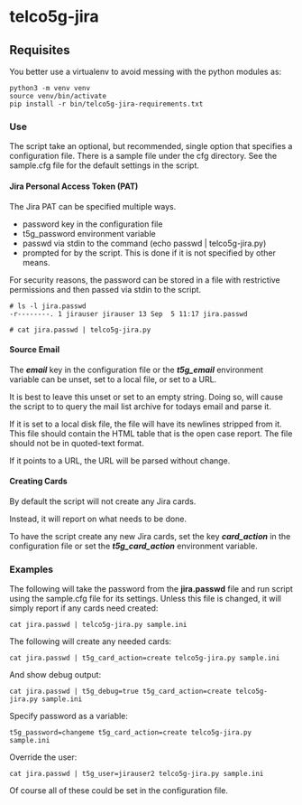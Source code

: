 
# telco5g-jira

## Requisites

You better use a virtualenv to avoid messing with the python modules as:

    python3 -m venv venv
    source venv/bin/activate
    pip install -r bin/telco5g-jira-requirements.txt

### Use

The script take an optional, but recommended, single option that specifies a
configuration file. There is a sample file under the cfg directory.
See the sample.cfg file for the default settings in the script.

#### Jira Personal Access Token (PAT)

The Jira PAT can be specified multiple ways.

- password key in the configuration file
- t5g_password environment variable
- passwd via stdin to the command (echo passwd | telco5g-jira.py)
- prompted for by the script. This is done if it is not specified by other means.

For security reasons, the password can be stored in a file with restrictive
permissions and then passed via stdin to the script.

    # ls -l jira.passwd
    -r--------. 1 jirauser jirauser 13 Sep  5 11:17 jira.passwd

    # cat jira.passwd | telco5g-jira.py

#### Source Email

The ***email*** key in the configuration file or the ***t5g_email*** environment
variable can be unset, set to a local file, or set to a URL.

It is best to leave this unset or set to an empty string.
Doing so, will cause the script to to query the mail list archive for todays
email and parse it.

If it is set to a local disk file, the file will have its newlines stripped from
it. This file should contain the HTML table that is the open case report. The
file should not be in quoted-text format.

If it points to a URL, the URL will be parsed without change.

#### Creating Cards

By default the script will not create any Jira cards.

Instead, it will report on what needs to be done.

To have the script create any new Jira cards, set the key ***card_action*** in
the configuration file or set the ***t5g_card_action*** environment variable.

### Examples

The following will take the password from the **jira.passwd** file and run
script using the sample.cfg file for its settings. Unless this file is changed,
it will simply report if any cards need created:

    cat jira.passwd | telco5g-jira.py sample.ini

The following will create any needed cards:

    cat jira.passwd | t5g_card_action=create telco5g-jira.py sample.ini

And show debug output:

    cat jira.passwd | t5g_debug=true t5g_card_action=create telco5g-jira.py sample.ini

Specify password as a variable:

    t5g_password=changeme t5g_card_action=create telco5g-jira.py sample.ini

Override the user:

    cat jira.passwd | t5g_user=jirauser2 telco5g-jira.py sample.ini

Of course all of these could be set in the configuration file.
